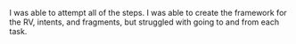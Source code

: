 I was able to attempt all of the steps. I was able to create the framework for the RV, intents, and fragments, but struggled with going to and from each task. 
